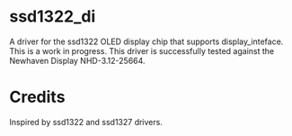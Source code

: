 # ssd1322_di
A driver for the ssd1322 OLED display chip that supports display_inteface. This is a work in progress.
This driver is successfully tested against the Newhaven Display NHD-3.12-25664.

# Credits
Inspired by ssd1322 and ssd1327 drivers.
